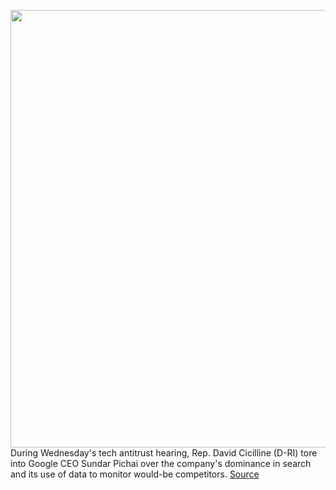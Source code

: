 <img src='https://cdn.vox-cdn.com/thumbor/lKmQoRxgqF6GAIUeol2k5c-e5qs=/0x0:4500x2838/1200x800/filters:focal(1890x1059:2610x1779)/cdn.vox-cdn.com/uploads/chorus_image/image/67128518/1227829262.jpg.0.jpg' width='700px' /><br/>
During Wednesday's tech antitrust hearing, Rep. David Cicilline (D-RI) tore into Google CEO Sundar Pichai over the company's dominance in search and its use of data to monitor would-be competitors.
<a href='https://www.theverge.com/2020/7/29/21346999/google-sundar-pichai-antitrust-hearing-business-model-david-cicilline-questioning'> Source <a/>